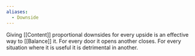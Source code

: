 ```yaml
---
aliases:
  - Downside
---
```

Giving [[Content]] proportional downsides for every upside is an effective way to [[Balance]] it. For every door it opens another closes. For every situation where it is useful it is detrimental in another.